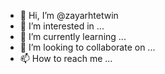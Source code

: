 - 👋 Hi, I’m @zayarhtetwin
- 👀 I’m interested in ...
- 🌱 I’m currently learning ...
- 💞️ I’m looking to collaborate on ...
- 📫 How to reach me ...

<!---
zayarhtetwin/zayarhtetwin is a ✨ special ✨ repository because its `README.md` (this file) appears on your GitHub profile.
You can click the Preview link to take a look at your changes.
--->
